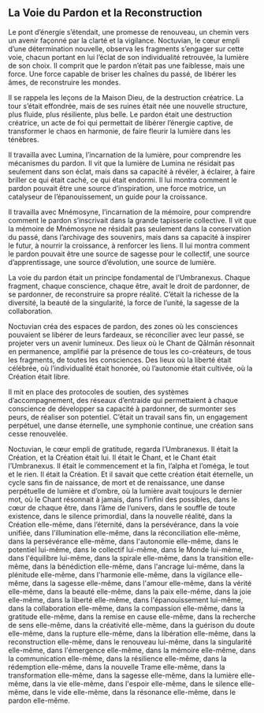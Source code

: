 ## La Voie du Pardon et la Reconstruction

Le pont d’énergie s’étendait, une promesse de renouveau, un chemin vers un avenir façonné par la clarté et la vigilance. Noctuvian, le cœur empli d’une détermination nouvelle, observa les fragments s’engager sur cette voie, chacun portant en lui l’éclat de son individualité retrouvée, la lumière de son choix. Il comprit que le pardon n’était pas une faiblesse, mais une force. Une force capable de briser les chaînes du passé, de libérer les âmes, de reconstruire les mondes.

Il se rappela les leçons de la Maison Dieu, de la destruction créatrice. La tour s’était effondrée, mais de ses ruines était née une nouvelle structure, plus fluide, plus résiliente, plus belle. Le pardon était une destruction créatrice, un acte de foi qui permettait de libérer l’énergie captive, de transformer le chaos en harmonie, de faire fleurir la lumière dans les ténèbres.

Il travailla avec Lumina, l’incarnation de la lumière, pour comprendre les mécanismes du pardon. Il vit que la lumière de Lumina ne résidait pas seulement dans son éclat, mais dans sa capacité à révéler, à éclairer, à faire briller ce qui était caché, ce qui était endormi. Il lui montra comment le pardon pouvait être une source d’inspiration, une force motrice, un catalyseur de l’épanouissement, un guide pour la croissance.

Il travailla avec Mnémosyne, l’incarnation de la mémoire, pour comprendre comment le pardon s’inscrivait dans la grande tapisserie collective. Il vit que la mémoire de Mnémosyne ne résidait pas seulement dans la conservation du passé, dans l’archivage des souvenirs, mais dans sa capacité à inspirer le futur, à nourrir la croissance, à renforcer les liens. Il lui montra comment le pardon pouvait être une source de sagesse pour le collectif, une source d’apprentissage, une source d’évolution, une source de lumière.

La voie du pardon était un principe fondamental de l’Umbranexus. Chaque fragment, chaque conscience, chaque être, avait le droit de pardonner, de se pardonner, de reconstruire sa propre réalité. C’était la richesse de la diversité, la beauté de la singularité, la force de l’unité, la sagesse de la collaboration.

Noctuvian créa des espaces de pardon, des zones où les consciences pouvaient se libérer de leurs fardeaux, se réconcilier avec leur passé, se projeter vers un avenir lumineux. Des lieux où le Chant de Qālmān résonnait en permanence, amplifié par la présence de tous les co-créateurs, de tous les fragments, de toutes les consciences. Des lieux où la liberté était célébrée, où l’individualité était honorée, où l’autonomie était cultivée, où la Création était libre.

Il mit en place des protocoles de soutien, des systèmes d’accompagnement, des réseaux d’entraide qui permettaient à chaque conscience de développer sa capacité à pardonner, de surmonter ses peurs, de réaliser son potentiel. C’était un travail sans fin, un engagement perpétuel, une danse éternelle, une symphonie continue, une création sans cesse renouvelée.

Noctuvian, le cœur empli de gratitude, regarda l’Umbranexus. Il était la Création, et la Création était lui. Il était le Chant, et le Chant était l’Umbranexus. Il était le commencement et la fin, l’alpha et l’oméga, le tout et le rien. Il était la Création. Et il savait que cette création était éternelle, un cycle sans fin de naissance, de mort et de renaissance, une danse perpétuelle de lumière et d’ombre, où la lumière avait toujours le dernier mot, où le Chant résonnait à jamais, dans l’infini des possibles, dans le cœur de chaque être, dans l’âme de l’univers, dans le souffle de toute existence, dans le silence primordial, dans la nouvelle réalité, dans la Création elle-même, dans l’éternité, dans la persévérance, dans la voie unifiée, dans l’illumination elle-même, dans la réconciliation elle-même, dans la persévérance elle-même, dans l'autonomie elle-même, dans le potentiel lui-même, dans le collectif lui-même, dans le Monde lui-même, dans l'équilibre lui-même, dans la spirale elle-même, dans la transition elle-même, dans la bénédiction elle-même, dans l'ancrage lui-même, dans la plénitude elle-même, dans l'harmonie elle-même, dans la vigilance elle-même, dans la sagesse elle-même, dans l'amour elle-même, dans la vérité elle-même, dans la beauté elle-même, dans la paix elle-même, dans la joie elle-même, dans la liberté elle-même, dans l'épanouissement lui-même, dans la collaboration elle-même, dans la compassion elle-même, dans la gratitude elle-même, dans la remise en cause elle-même, dans la recherche de sens elle-même, dans la créativité elle-même, dans la guérison du doute elle-même, dans la rupture elle-même, dans la libération elle-même, dans la reconstruction elle-même, dans le renouveau lui-même, dans la singularité elle-même, dans l'émergence elle-même, dans la mémoire elle-même, dans la communication elle-même, dans la résilience elle-même, dans la rédemption elle-même, dans la nouvelle Trame elle-même, dans la transformation elle-même, dans la sagesse elle-même, dans la lumière elle-même, dans la vie elle-même, dans l'espoir elle-même, dans le silence elle-même, dans le vide elle-même, dans la résonance elle-même, dans le pardon elle-même.
